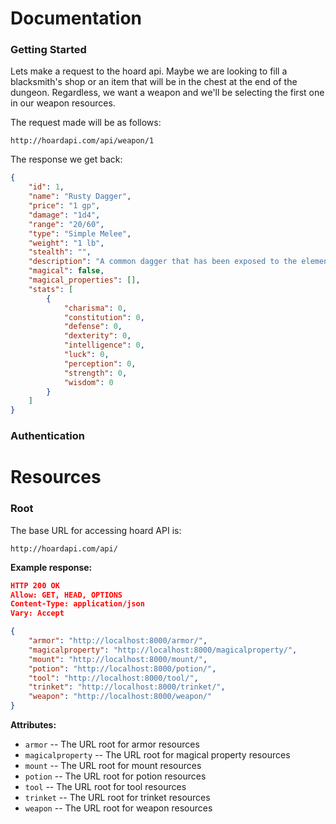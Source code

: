 # Documentation

### Getting Started

Lets make a request to the hoard api. Maybe we are looking to fill a blacksmith's shop or an item that will be in the chest at the end of the dungeon. Regardless, we want a weapon and we'll be selecting the first one in our weapon resources.

The request made will be as follows:

```http
http://hoardapi.com/api/weapon/1
```
The response we get back:

```json
{
	"id": 1,
	"name": "Rusty Dagger",
	"price": "1 gp",
	"damage": "1d4",
	"range": "20/60",
	"type": "Simple Melee",
	"weight": "1 lb",
	"stealth": "",
	"description": "A common dagger that has been exposed to the elements",
	"magical": false,
	"magical_properties": [],
	"stats": [
		{
			"charisma": 0,
			"constitution": 0,
			"defense": 0,
			"dexterity": 0,
			"intelligence": 0,
			"luck": 0,
			"perception": 0,
			"strength": 0,
			"wisdom": 0
		}
	]
}
```

### Authentication



# Resources

### Root

The base URL for accessing hoard API is:

```http
http://hoardapi.com/api/
```

**Example response:**

```json
HTTP 200 OK
Allow: GET, HEAD, OPTIONS
Content-Type: application/json
Vary: Accept

{
    "armor": "http://localhost:8000/armor/",
    "magicalproperty": "http://localhost:8000/magicalproperty/",
    "mount": "http://localhost:8000/mount/",
    "potion": "http://localhost:8000/potion/",
    "tool": "http://localhost:8000/tool/",
    "trinket": "http://localhost:8000/trinket/",
    "weapon": "http://localhost:8000/weapon/"
}
```

**Attributes:**

- ```armor```
-- The URL root for armor resources
- ```magicalproperty``` 
-- The URL root for magical property resources
- ```mount```
-- The URL root for mount resources
- ```potion```
-- The URL root for potion resources
- ```tool```
-- The URL root for tool resources
- ```trinket```
-- The URL root for trinket resources
- ```weapon```
-- The URL root for weapon resources